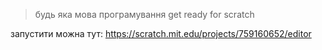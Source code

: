 >будь яка мова програмування
get ready for scratch

запустити можна тут: https://scratch.mit.edu/projects/759160652/editor

